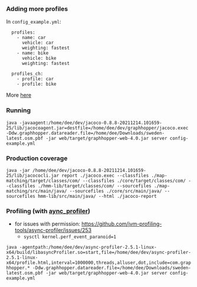 ### Adding more profiles 

In `config_example.yml`:

```
  profiles:
    - name: car
      vehicle: car
      weighting: fastest
    - name: bike
      vehicle: bike
      weighting: fastest
      
  profiles_ch:
    - profile: car
    - profile: bike

```

More [here](https://docs.graphhopper.com/#section/Map-Data-and-Routing-Profiles/OpenStreetMap)

### Running

`java -javaagent:/home/dee/dev/jacoco-0.8.8-20211214.101659-25/lib/jacocoagent.jar=destfile=/home/dee/dev/graphhopper/jacoco.exec -Ddw.graphhopper.datareader.file=/home/dee/Downloads/sweden-latest.osm.pbf -jar web/target/graphhopper-web-4.0.jar server config-example.yml `

### Production coverage

`java -jar /home/dee/dev/jacoco-0.8.8-20211214.101659-25/lib/jacococli.jar report ./jacoco.exec --classfiles ./map-matching/target/classes/com/ --classfiles ./core/target/classes/com/ --classfiles ./hmm-lib/target/classes/com/ --sourcefiles ./map-matching/src/main/java/ --sourcefiles ./core/src/main/java/ --sourcefiles hmm-lib/src/main/java/ --html ./jacoco-report`

### Profiling (with [aync_profiler](https://github.com/jvm-profiling-tools/async-profiler))
- for issues with permission: https://github.com/jvm-profiling-tools/async-profiler/issues/253
  - `sysctl kernel.perf_event_paranoid=1`

`java -agentpath:/home/dee/dev/async-profiler-2.5.1-linux-x64/build/libasyncProfiler.so=start,file=/home/dee/dev/async-profiler-2.5.1-linux-x64/profile.html,interval=1000000,threads,alluser,dot,include=com.graphhopper.* -Ddw.graphhopper.datareader.file=/home/dee/Downloads/sweden-latest.osm.pbf -jar web/target/graphhopper-web-4.0.jar server config-example.yml`
